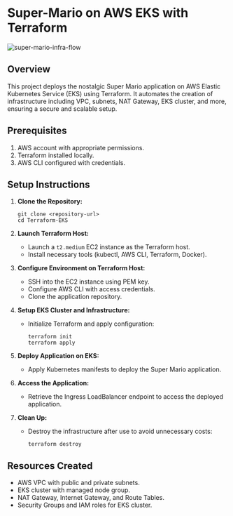 # Super-Mario on AWS EKS with Terraform


![super-mario-infra-flow](https://github.com/gmanne11/Terraform-EKS/assets/132149493/8c2de1ac-e7ae-45cb-9eee-fd57f6b6faff)


## Overview
This project deploys the nostalgic Super Mario application on AWS Elastic Kubernetes Service (EKS) using Terraform. It automates the creation of infrastructure including VPC, subnets, NAT Gateway, EKS cluster, and more, ensuring a secure and scalable setup.

## Prerequisites
1. AWS account with appropriate permissions.
2. Terraform installed locally.
3. AWS CLI configured with credentials.

## Setup Instructions
1. **Clone the Repository:**
   ```
   git clone <repository-url>
   cd Terraform-EKS
   ```

2. **Launch Terraform Host:**
   - Launch a `t2.medium` EC2 instance as the Terraform host.
   - Install necessary tools (kubectl, AWS CLI, Terraform, Docker).

3. **Configure Environment on Terraform Host:**
   - SSH into the EC2 instance using PEM key.
   - Configure AWS CLI with access credentials.
   - Clone the application repository.

4. **Setup EKS Cluster and Infrastructure:**
   - Initialize Terraform and apply configuration:
     ```
     terraform init
     terraform apply
     ```

5. **Deploy Application on EKS:**
   - Apply Kubernetes manifests to deploy the Super Mario application.

6. **Access the Application:**
   - Retrieve the Ingress LoadBalancer endpoint to access the deployed application.

7. **Clean Up:**
   - Destroy the infrastructure after use to avoid unnecessary costs:
     ```
     terraform destroy
     ```
     
## Resources Created
- AWS VPC with public and private subnets.
- EKS cluster with managed node group.
- NAT Gateway, Internet Gateway, and Route Tables.
- Security Groups and IAM roles for EKS cluster.

